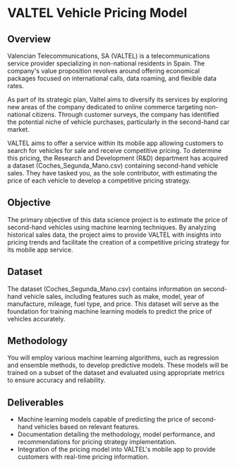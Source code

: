 # VALTEL Vehicle Pricing Model

## Overview
Valencian Telecommunications, SA (VALTEL) is a telecommunications service provider specializing in non-national residents in Spain. The company's value proposition revolves around offering economical packages focused on international calls, data roaming, and flexible data rates.

As part of its strategic plan, Valtel aims to diversify its services by exploring new areas of the company dedicated to online commerce targeting non-national citizens. Through customer surveys, the company has identified the potential niche of vehicle purchases, particularly in the second-hand car market.

VALTEL aims to offer a service within its mobile app allowing customers to search for vehicles for sale and receive competitive pricing. To determine this pricing, the Research and Development (R&D) department has acquired a dataset (Coches_Segunda_Mano.csv) containing second-hand vehicle sales. They have tasked you, as the sole contributor, with estimating the price of each vehicle to develop a competitive pricing strategy.

## Objective
The primary objective of this data science project is to estimate the price of second-hand vehicles using machine learning techniques. By analyzing historical sales data, the project aims to provide VALTEL with insights into pricing trends and facilitate the creation of a competitive pricing strategy for its mobile app service.

## Dataset
The dataset (Coches_Segunda_Mano.csv) contains information on second-hand vehicle sales, including features such as make, model, year of manufacture, mileage, fuel type, and price. This dataset will serve as the foundation for training machine learning models to predict the price of vehicles accurately.

## Methodology
You will employ various machine learning algorithms, such as regression and ensemble methods, to develop predictive models. These models will be trained on a subset of the dataset and evaluated using appropriate metrics to ensure accuracy and reliability.

## Deliverables
* Machine learning models capable of predicting the price of second-hand vehicles based on relevant features.
* Documentation detailing the methodology, model performance, and recommendations for pricing strategy implementation.
* Integration of the pricing model into VALTEL's mobile app to provide customers with real-time pricing information.
  
